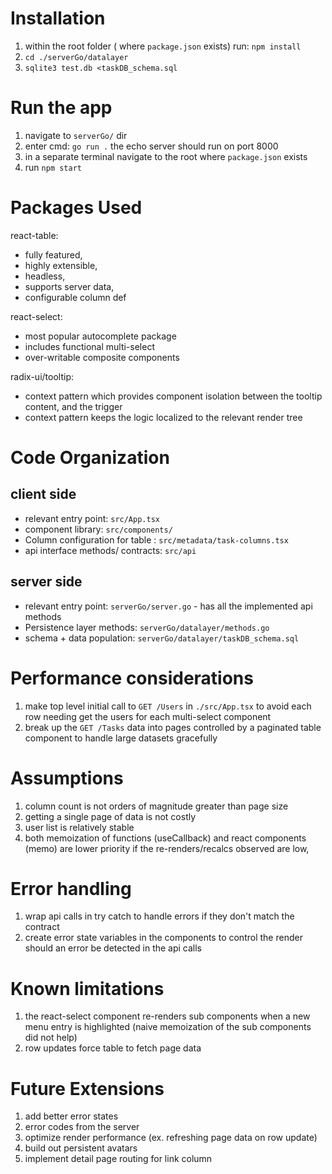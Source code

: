 # Installation

1. within the root folder ( where `package.json` exists) run: `npm install`
2. `cd ./serverGo/datalayer`
3. `sqlite3 test.db <taskDB_schema.sql`

# Run the app

1. navigate to `serverGo/` dir
2. enter cmd: `go run .` the echo server should run on port 8000
3. in a separate terminal navigate to the root where `package.json` exists
4. run `npm start`

# Packages Used

react-table:

- fully featured,
- highly extensible,
- headless,
- supports server data,
- configurable column def

react-select:

- most popular autocomplete package
- includes functional multi-select
- over-writable composite components

radix-ui/tooltip:

- context pattern which provides component isolation between the tooltip content, and the trigger
- context pattern keeps the logic localized to the relevant render tree

# Code Organization

## client side

- relevant entry point: `src/App.tsx`
- component library: `src/components/`
- Column configuration for table : `src/metadata/task-columns.tsx`
- api interface methods/ contracts: `src/api`

## server side

- relevant entry point: `serverGo/server.go` - has all the implemented api methods
- Persistence layer methods: `serverGo/datalayer/methods.go`
- schema + data population: `serverGo/datalayer/taskDB_schema.sql`

# Performance considerations

1. make top level initial call to `GET /Users` in `./src/App.tsx` to avoid each row needing get the users for each multi-select component
2. break up the `GET /Tasks` data into pages controlled by a paginated table component to handle large datasets gracefully

# Assumptions

1. column count is not orders of magnitude greater than page size
2. getting a single page of data is not costly
3. user list is relatively stable
4. both memoization of functions (useCallback) and react components (memo) are lower priority if the re-renders/recalcs observed are low,

# Error handling

1. wrap api calls in try catch to handle errors if they don't match the contract
2. create error state variables in the components to control the render should an error be detected in the api calls

# Known limitations

1. the react-select component re-renders sub components when a new menu entry is highlighted (naive memoization of the sub components did not help)
2. row updates force table to fetch page data

# Future Extensions

1. add better error states
2. error codes from the server
3. optimize render performance (ex. refreshing page data on row update)
4. build out persistent avatars
5. implement detail page routing for link column
